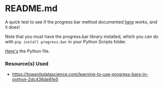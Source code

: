 # README.md

A quick test to see if the progress bar method documented [here](https://towardsdatascience.com/learning-to-use-progress-bars-in-python-2dc436de81e5) works, and it does!

Note that you must have the progress.bar library installed, which you can do with `pip install progress.bar` in your Python Scripts folder.

[Here's](progress-bar-test.py) the Python file.

### Resource(s) Used

+ https://towardsdatascience.com/learning-to-use-progress-bars-in-python-2dc436de81e5